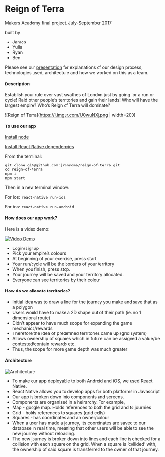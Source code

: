 # Reign of Terra

Makers Academy final project, July-September 2017

built by
* James
* Yulia
* Ryan
* Ben

Please see our [presentation](http://slides.com/teamdream/deck/live#/) for explanations of our design process, technologies used, architecture and how we worked on this as a team.

#### Description

Establish your rule over vast swathes of London just by going for a run or cycle! Raid other people’s territories and gain their lands! Who will have the largest empire? Who’s Reign of Terra will dominate?

![Reign of Terra](https://i.imgur.com/U0wuNXj.png | width=200)

#### To use our app

[Install node](https://nodejs.org/en/download/)

[Install React Native dependencies](https://facebook.github.io/react-native/docs/getting-started.html#content/)

From the terminal:

```
git clone git@github.com:jransome/reign-of-terra.git
cd reign-of-terra
npm i
npm start
```

Then in a new terminal window:

For ios: `react-native run-ios`

For ios: `react-native run-android`

#### How does our app work?

Here is a video demo:

[![Video Demo](https://i.imgur.com/MGOsp3M.png)](http://slides.com/teamdream/deck/live#/1)

* Login/signup
* Pick your empire’s colours
* At beginning of your exercise, press start
* Your run/cycle will be the borders of your territory
* When you finish, press stop.
* Your journey will be saved and your territory allocated.
* Everyone can see territories by their colour

#### How do we allocate territories?
* Initial idea was to draw a line for the journey you make and save that as a polygon
* Users would have to make a 2D shape out of their path (ie. no 1 dimensional route)
* Didn’t appear to have much scope for expanding the game mechanics/rewards
* Therefore the idea of predefined territories came up (grid system)
* Allows ownership of squares which in future can be assigned a value/be contested/contain rewards etc.
* Thus, the scope for more game depth was much greater

#### Architecture

![Architecture](https://i.imgur.com/Qsj5TEi.png)

* To make our app deployable to both Android and iOS, we used React Native.
* React Native allows you to develop apps for both platforms in Javascript
* Our app is broken down into components and screens.
* Components are organised in a heirarchy. For example,
* Map - google map. Holds references to both the grid and to journies
* Grid - holds references to squares (grid cells)
* Squares - has coordinates and an owner/colour
* When a user has made a journey, its coordinates are saved to our database in real time, meaning that other users will be able to see the new journey without reloading.
* The new journey is broken down into lines and each line is checked for a collision with each square on the grid. When a square is ‘collided’ with, the ownership of said square is transferred to the owner of that journey.
